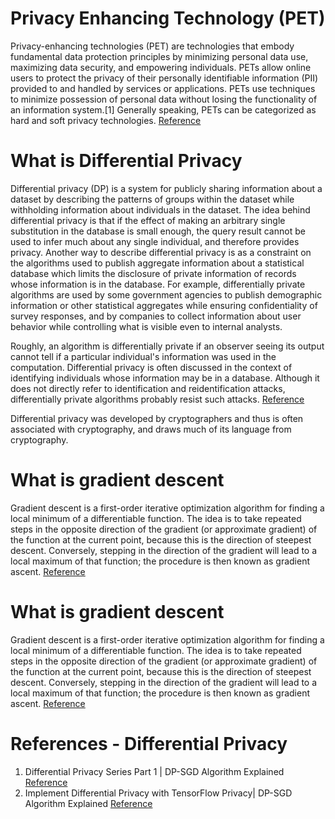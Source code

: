 # Privacy Enhancing Technology (PET)
Privacy-enhancing technologies (PET) are technologies that embody fundamental data protection principles by minimizing personal data use, maximizing data security, and empowering individuals. PETs allow online users to protect the privacy of their personally identifiable information (PII) provided to and handled by services or applications. PETs use techniques to minimize possession of personal data without losing the functionality of an information system.[1] Generally speaking, PETs can be categorized as hard and soft privacy technologies.
[Reference](https://en.wikipedia.org/wiki/Privacy-enhancing_technologies)

# What is Differential Privacy
Differential privacy (DP) is a system for publicly sharing information about a dataset by describing the patterns of groups within the dataset while withholding information about individuals in the dataset. The idea behind differential privacy is that if the effect of making an arbitrary single substitution in the database is small enough, the query result cannot be used to infer much about any single individual, and therefore provides privacy. Another way to describe differential privacy is as a constraint on the algorithms used to publish aggregate information about a statistical database which limits the disclosure of private information of records whose information is in the database. For example, differentially private algorithms are used by some government agencies to publish demographic information or other statistical aggregates while ensuring confidentiality of survey responses, and by companies to collect information about user behavior while controlling what is visible even to internal analysts.

Roughly, an algorithm is differentially private if an observer seeing its output cannot tell if a particular individual's information was used in the computation. Differential privacy is often discussed in the context of identifying individuals whose information may be in a database. Although it does not directly refer to identification and reidentification attacks, differentially private algorithms probably resist such attacks.
[Reference](https://en.wikipedia.org/wiki/Differential_privacy)

Differential privacy was developed by cryptographers and thus is often associated with cryptography, and draws much of its language from cryptography.

# What is gradient descent
Gradient descent is a first-order iterative optimization algorithm for finding a local minimum of a differentiable function. The idea is to take repeated steps in the opposite direction of the gradient (or approximate gradient) of the function at the current point, because this is the direction of steepest descent. Conversely, stepping in the direction of the gradient will lead to a local maximum of that function; the procedure is then known as gradient ascent.
[Reference](https://en.wikipedia.org/wiki/Gradient_descent)

# What is gradient descent
Gradient descent is a first-order iterative optimization algorithm for finding a local minimum of a differentiable function. The idea is to take repeated steps in the opposite direction of the gradient (or approximate gradient) of the function at the current point, because this is the direction of steepest descent. Conversely, stepping in the direction of the gradient will lead to a local maximum of that function; the procedure is then known as gradient ascent.
[Reference](https://en.wikipedia.org/wiki/Gradient_descent)

# References - Differential Privacy
1. Differential Privacy Series Part 1 | DP-SGD Algorithm Explained [Reference](https://medium.com/pytorch/differential-privacy-series-part-1-dp-sgd-algorithm-explained-12512c3959a3)
2. Implement Differential Privacy with TensorFlow Privacy| DP-SGD Algorithm Explained [Reference](https://www.tensorflow.org/responsible_ai/privacy/tutorials/classification_privacy)
